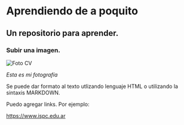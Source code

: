 # Aprendiendo de a poquito
## Un repositorio para aprender.

### Subir una imagen. 


![Foto CV](https://user-images.githubusercontent.com/105983635/177022647-6798b45b-3275-4046-b5b4-8856effbf9f4.png)

_Esta es mi fotografía_

Se puede dar formato al texto utlizando lenguaje HTML o utilizando la sintaxis MARKDOWN.

Puedo agregar links. Por ejemplo:

<https://www.ispc.edu.ar>
